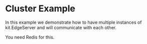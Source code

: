 # Cluster Example
In this example we demonstrate how to have multiple instances of kit.EdgeServer and will
communicate with each other.

You need Redis for this.
